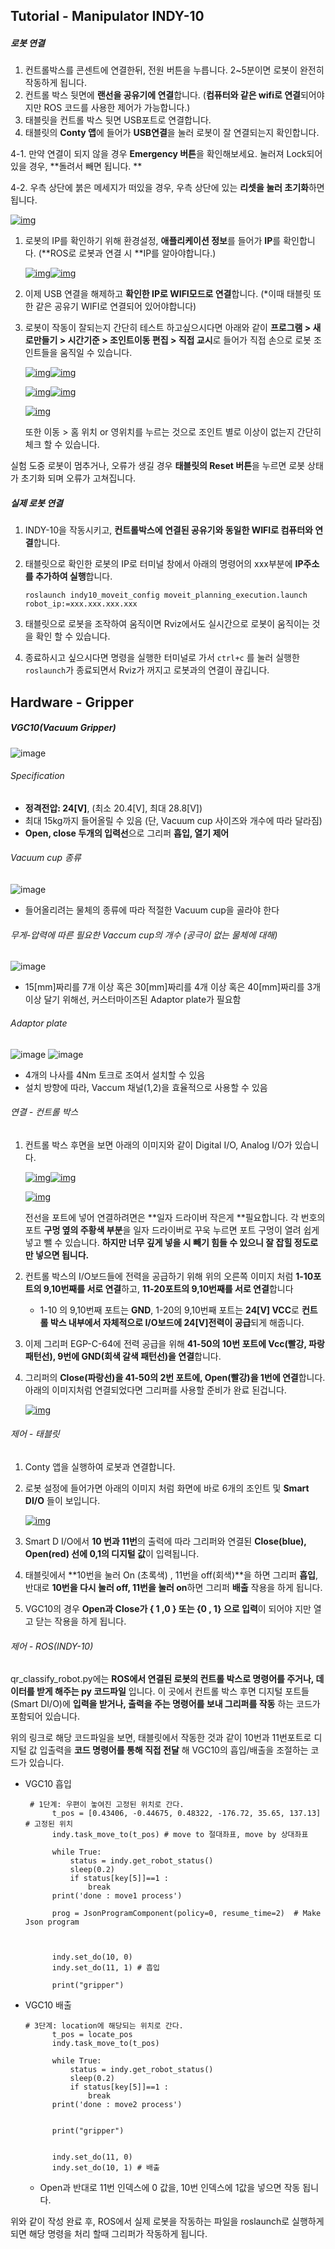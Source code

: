## Tutorial - Manipulator INDY-10

##### 로봇 연결

1. 컨트롤박스를 콘센트에 연결한뒤, 전원 버튼을 누릅니다. 2~5분이면 로봇이 완전히 작동하게 됩니다.
2. 컨트롤 박스 뒷면에 **랜선을 공유기에 연결**합니다. (**컴퓨터와 같은 wifi로 연결**되어야지만 ROS 코드를 사용한 제어가 가능합니다.)
3. 태블릿을 컨트롤 박스 뒷면 USB포트로 연결합니다.
4. 태블릿의 **Conty 앱**에 들어가 **USB연결**을 눌러 로봇이 잘 연결되는지 확인합니다.

4-1. 만약 연결이 되지 않을 경우 **Emergency 버튼**을 확인해보세요. 눌러져 Lock되어 있을 경우, **돌려서 빼면 됩니다. **

4-2. 우측 상단에 붉은 메세지가 떠있을 경우, 우측 상단에 있는 **리셋을 눌러 초기화**하면 됩니다.

[![img](https://github.com/chaochao77/ROS_neuromeka_tutorial/raw/main/image/11.jpg)](https://github.com/chaochao77/ROS_neuromeka_tutorial/blob/main/image/11.jpg)

1. 로봇의 IP를 확인하기 위해 환경설정, **애플리케이션 정보**를 들어가 **IP**를 확인합니다. (**ROS로 로봇과 연결 시 **IP를 알아야합니다.)

   [![img](https://github.com/chaochao77/ROS_neuromeka_tutorial/raw/main/image/12.jpg)](https://github.com/chaochao77/ROS_neuromeka_tutorial/blob/main/image/12.jpg)[![img](https://github.com/chaochao77/ROS_neuromeka_tutorial/raw/main/image/13.jpg)](https://github.com/chaochao77/ROS_neuromeka_tutorial/blob/main/image/13.jpg)

2. 이제 USB 연결을 해제하고 **확인한 IP로 WIFI모드로 연결**합니다. (*이때 태블릿 또한 같은 공유기 WIFI로 연결되어 있어야합니다)

3. 로봇이 작동이 잘되는지 간단히 테스트 하고싶으시다면 아래와 같이 **프로그램 > 새로만들기 > 시간기준 > 조인트이동 편집 > 직접 교시**로 들어가 직접 손으로 로봇 조인트들을 움직일 수 있습니다.

   [![img](https://github.com/chaochao77/ROS_neuromeka_tutorial/raw/main/image/17.jpg)](https://github.com/chaochao77/ROS_neuromeka_tutorial/blob/main/image/17.jpg)[![img](https://github.com/chaochao77/ROS_neuromeka_tutorial/raw/main/image/14.jpg)](https://github.com/chaochao77/ROS_neuromeka_tutorial/blob/main/image/14.jpg)

   [![img](https://github.com/chaochao77/ROS_neuromeka_tutorial/raw/main/image/15.jpg)](https://github.com/chaochao77/ROS_neuromeka_tutorial/blob/main/image/15.jpg)[![img](https://github.com/chaochao77/ROS_neuromeka_tutorial/raw/main/image/19.jpg)](https://github.com/chaochao77/ROS_neuromeka_tutorial/blob/main/image/19.jpg)

   [![img](https://github.com/chaochao77/ROS_neuromeka_tutorial/raw/main/image/16.jpg)](https://github.com/chaochao77/ROS_neuromeka_tutorial/raw/main/image/16.jpg)

   또한 이동 > 홈 위치 or 영위치를 누르는 것으로 조인트 별로 이상이 없는지 간단히 체크 할 수 있습니다.

실험 도중 로봇이 멈추거나, 오류가 생길 경우 **태블릿의 Reset 버튼**을 누르면 로봇 상태가 초기화 되며 오류가 고쳐집니다.



##### 실제 로봇 연결

1. INDY-10을 작동시키고, **컨트롤박스에 연결된 공유기와 동일한 WIFI로 컴퓨터와 연결**합니다.

2. 태블릿으로 확인한 로봇의 IP로 터미널 창에서 아래의 명령어의 xxx부분에 **IP주소를 추가하여 실행**합니다.

   `roslaunch indy10_moveit_config moveit_planning_execution.launch robot_ip:=xxx.xxx.xxx.xxx`

3. 태블릿으로 로봇을 조작하여 움직이면 Rviz에서도 실시간으로 로봇이 움직이는 것을 확인 할 수 있습니다.

4. 종료하시고 싶으시다면 명령을 실행한 터미널로 가서 `ctrl+c` 를 눌러 실행한 `roslaunch`가 종료되면서 Rviz가 꺼지고 로봇과의 연결이 끊깁니다.



## Hardware - Gripper

##### VGC10(Vacuum Gripper)

![image](https://user-images.githubusercontent.com/84519300/174002441-122a5212-4a7f-4212-b197-89e084c95485.png)

###### Specification

- **정격전압: 24[V]**, (최소 20.4[V], 최대 28.8[V])
- 최대 15kg까지 들어올릴 수 있음 (단, Vacuum cup 사이즈와 개수에 따라 달라짐)
- **Open, close 두개의 입력선**으로 그리퍼 **흡입, 열기 제어**

###### Vacuum cup 종류
![image](https://user-images.githubusercontent.com/84519300/174008469-91b4f07d-c9dd-488d-840e-5396cdafa0d6.png)
* 들어올리려는 물체의 종류에 따라 적절한 Vacuum cup을 골라야 한다

###### 무게-압력에 따른 필요한 Vaccum cup의 개수 (공극이 없는 물체에 대해)
![image](https://user-images.githubusercontent.com/84519300/174006996-e7b22f54-c3af-4073-a402-abb98f4ef78f.png)
* 15[mm]짜리를 7개 이상 혹은 30[mm]짜리를 4개 이상 혹은 40[mm]짜리를 3개 이상 달기 위해선, 커스터마이즈된 Adaptor plate가 필요함 

###### Adaptor plate
![image](https://user-images.githubusercontent.com/84519300/174009286-800c5017-5b4b-4d7d-8219-55b40b0d66b8.png)
![image](https://user-images.githubusercontent.com/84519300/174009791-7168c35e-52e5-44cd-ac07-6cb35b8eb3a1.png)

- 4개의 나사를 4Nm 토크로 조여서 설치할 수 있음
- 설치 방향에 따라, Vaccum 채널(1,2)을 효율적으로 사용할 수 있음


###### 연결 - 컨트롤 박스

1. 컨트롤 박스 후면을 보면 아래의 이미지와 같이 Digital I/O, Analog I/O가 있습니다.

   [![img](https://github.com/chaochao77/ROS_neuromeka_tutorial/raw/main/image/112.jpg)](https://github.com/chaochao77/ROS_neuromeka_tutorial/blob/main/image/112.jpg)[![img](https://github.com/chaochao77/ROS_neuromeka_tutorial/raw/main/image/111.jpg)](https://github.com/chaochao77/ROS_neuromeka_tutorial/blob/main/image/111.jpg)

   [![img](https://github.com/chaochao77/ROS_neuromeka_tutorial/raw/main/image/114.jpg)](https://github.com/chaochao77/ROS_neuromeka_tutorial/raw/main/image/114.jpg)

   전선을 포트에 넣어 연결하려면은 **일자 드라이버 작은게 **필요합니다. 각 번호의 포트 **구멍 옆의 주황색 부분**을 일자 드라이버로 꾸욱 누르면 포트 구멍이 열려 쉽게 넣고 뺄 수 있습니다. **하지만 너무 깊게 넣을 시 빼기 힘들 수 있으니 잘 잡힐 정도로만 넣으면 됩니다.**

2. 컨트롤 박스의 I/O보드들에 전력을 공급하기 위해 위의 오른쪽 이미지 처럼 **1-10포트의 9,10번째를 서로 연결**하고, **11-20포트의 9,10번째를 서로 연결**합니다

   - 1-10 의 9,10번째 포트는 **GND**, 1-20의 9,10번째 포트는 **24[V] VCC**로 **컨트롤 박스 내부에서 자체적으로 I/O보드에 24[V]전력이 공급**되게 해줍니다.

3. 이제 그리퍼 EGP-C-64에 전력 공급을 위해 **41-50의 10번 포트에 Vcc(빨강, 파랑 패턴선), 9번에 GND(회색 갈색 패턴선)을 연결**합니다.

4. 그리퍼의 **Close(파랑선)을 41-50의 2번 포트에, Open(빨강)을 1번에 연결**합니다. 아래의 이미지처럼 연결되었다면 그리퍼를 사용할 준비가 완료 된겁니다.

   [![img](https://github.com/chaochao77/ROS_neuromeka_tutorial/raw/main/image/113.jpg)](https://github.com/chaochao77/ROS_neuromeka_tutorial/raw/main/image/113.jpg)

###### 제어 - 태블릿

1. Conty 앱을 실행하여 로봇과 연결합니다.

2. 로봇 설정에 들어가면 아래의 이미지 처럼 화면에 바로 6개의 조인트 및 **Smart DI/O** 들이 보입니다.

   [![img](https://github.com/chaochao77/ROS_neuromeka_tutorial/raw/main/image/141.jpg)](https://github.com/chaochao77/ROS_neuromeka_tutorial/raw/main/image/141.jpg)

3. Smart D I/O에서 **10 번과 11번**의 출력에 따라 그리퍼와 연결된 **Close(blue), Open(red) 선에 0,1의 디지털 값**이 입력됩니다.

4. 태블릿에서 **10번을 눌러 On (초록색) , 11번을 off(회색)**을 하면 그리퍼 **흡입**, 반대로 **10번을 다시 눌러 off, 11번을 눌러 on**하면 그리퍼 **배출** 작용을 하게 됩니다.

5. VGC10의 경우 **Open과 Close가 { 1 ,0 } 또는 {0 , 1} 으로 입력**이 되어야 지만 열고 닫는 작용을 하게 됩니다.

###### 제어 - ROS(INDY-10)

qr_classify_robot.py에는 **ROS에서 연결된 로봇의 컨트롤 박스로 명령어를 주거나, 데이터를 받게 해주는 py 코드파일** 입니다. 이 곳에서 컨트롤 박스 후면 디지털 포트들(Smart DI/O)에 **입력을 받거나, 출력을 주는 명령어를 보내 그리퍼를 작동** 하는 코드가 포함되어 있습니다.


위의 링크로 해당 코드파일을 보면, 태블릿에서 작동한 것과 같이 10번과 11번포트로 디지털 값 입출력을 **코드 명령어를 통해 직접 전달** 해 VGC10의 흡입/배출을 조절하는 코드가 있습니다.

- VGC10 흡입

  ```
   # 1단계: 우편이 놓여진 고정된 위치로 간다.
        t_pos = [0.43406, -0.44675, 0.48322, -176.72, 35.65, 137.13]             # 고정된 위치
        indy.task_move_to(t_pos) # move to 절대좌표, move by 상대좌표

        while True:
            status = indy.get_robot_status()
            sleep(0.2)
            if status[key[5]]==1 :
                break
        print('done : move1 process')
        
        prog = JsonProgramComponent(policy=0, resume_time=2)  # Make Json program
        
        
      
        indy.set_do(10, 0)
        indy.set_do(11, 1) # 흡입
       
        print("gripper")
  ```



- VGC10 배출

  ```
  # 3단계: location에 해당되는 위치로 간다.
        t_pos = locate_pos
        indy.task_move_to(t_pos)

        while True:
            status = indy.get_robot_status()
            sleep(0.2)
            if status[key[5]]==1 :
                break
        print('done : move2 process')        

    
        print("gripper")   
      
        
        indy.set_do(11, 0)
        indy.set_do(10, 1) # 배출
  ```

  - Open과 반대로 11번 인덱스에 0 값을, 10번 인덱스에 1값을 넣으면 작동 됩니다.

위와 같이 작성 완료 후, ROS에서 실제 로봇을 작동하는 파일을 roslaunch로 실행하게 되면 해당 명령을 처리 할때 그리퍼가 작동하게 됩니다.

